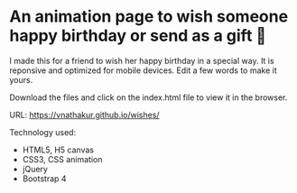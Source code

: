 # An animation page to wish someone happy birthday or send as a gift 🎁

I made this for a friend to wish her happy birthday in a special way. It is reponsive and optimized for mobile devices. 
Edit a few words to make it yours.

Download the files and click on the index.html file to view it in the browser.


URL: https://vnathakur.github.io/wishes/

Technology used:
 * HTML5, H5 canvas
 * CSS3, CSS animation
 * jQuery
 * Bootstrap 4


